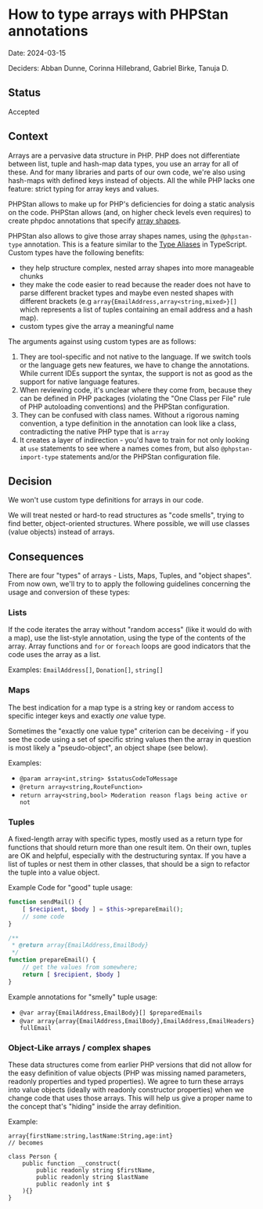 # How to type arrays with PHPStan annotations

Date: 2024-03-15

Deciders: Abban Dunne, Corinna Hillebrand, Gabriel Birke, Tanuja D.

## Status

Accepted

## Context

Arrays are a pervasive data structure in PHP. PHP does not differentiate
between list, tuple and hash-map data types, you use an array for all of
these. And for many libraries and parts of our own code, we're also using
hash-maps with defined keys instead of objects. All the while PHP lacks
one feature: strict typing for array keys and values.

PHPStan allows to make up for PHP's deficiencies for doing a static
analysis on the code. PHPStan allows (and, on higher check levels even requires)
to create phpdoc annotations that specify [array shapes][1].

PHPStan also allows to give those array shapes names, using the
`@phpstan-type` annotation. This is a feature similar to the [Type
Aliases][2] in TypeScript. Custom types have the following benefits:
- they help structure complex, nested array shapes into more manageable chunks
- they make the code easier to read because the reader does not have to
    parse different bracket types and maybe even nested shapes with
    different brackets (e.g `array{EmailAddress,array<string,mixed>}[]`
    which represents a list of tuples containing an email address and a
    hash map).
- custom types give the array a meaningful name

The arguments against using custom types are as follows:
1. They are tool-specific and not native to the language. If we switch
   tools or the language gets new features, we have to change the
   annotations. While current IDEs support the syntax, the support is not
   as good as the support for native language features.
2. When reviewing code, it's unclear where they come from, because they
   can be defined in PHP packages (violating the "One Class per File" rule
   of PHP autoloading conventions) and the PHPStan configuration.
3. They can be confused with class names. Without a rigorous naming 
   convention, a type definition in the annotation can look like a
   class, contradicting the native PHP type that is `array`
4. It creates a layer of indirection - you'd have to train for not only
   looking at `use` statements to see where a names comes from, but also
   `@phpstan-import-type` statements and/or the PHPStan configuration
   file.

## Decision

We won't use custom type definitions for arrays in our code.

We will treat nested or hard-to read structures as "code smells", trying
to find better, object-oriented structures. Where possible, we will use
classes (value objects) instead of arrays.

## Consequences

There are four "types" of arrays - Lists, Maps, Tuples, and "object
shapes". From now own, we'll try to to apply the following guidelines
concerning the usage and conversion of these types:

### Lists

If the code iterates the array without "random access" (like it would do
with a map), use the list-style annotation, using the type of the contents
of the array. Array functions and `for` or `foreach` loops are good
indicators that the code uses the array as a list.

Examples: `EmailAddress[]`, `Donation[]`, `string[]`

### Maps

The best indication for a map type is a string key or random access to
specific integer keys and exactly *one* value type.

Sometimes the "exactly one value type" criterion can be deceiving - if you
see the code using a set of specific string values then the array in
question is most likely a "pseudo-object", an object shape (see below).

Examples:
- `@param array<int,string> $statusCodeToMessage`
- `@return array<string,RouteFunction>`
- `return array<string,bool> Moderation reason flags being active or not`

### Tuples

A fixed-length array with specific types, mostly used as a return type for
functions that should return more than one result item. On their own,
tuples are OK and helpful, especially with the destructuring syntax. If
you have a list of tuples or nest them in other classes, that should be a
sign to refactor the tuple into a value object.

Example Code for "good" tuple usage:

```php
function sendMail() {
    [ $recipient, $body ] = $this->prepareEmail();
    // some code
}

/**
 * @return array{EmailAddress,EmailBody}
 */
function prepareEmail() {
    // get the values from somewhere;
    return [ $recipient, $body ]
}

```

Example annotations for "smelly" tuple usage:

- `@var array{EmailAddress,EmailBody}[] $preparedEmails`
- `@var array{array{EmailAddress,EmailBody},EmailAddress,EmailHeaders} fullEmail`

### Object-Like arrays / complex shapes

These data structures come from earlier PHP versions that did not allow
for the easy definition of value objects (PHP was missing named parameters,
readonly properties and typed properties). We agree to turn these arrays
into value objects (ideally with readonly constructor properties) when we
change code that uses those arrays. This will help us give a proper name
to the concept that's "hiding" inside the array definition.

Example:

```
array{firstName:string,lastName:String,age:int}
// becomes

class Person {
    public function __construct(
        public readonly string $firstName,
        public readonly string $lastName
        public readonly int $
    ){}
}

```

[1]: https://phpstan.org/writing-php-code/phpdoc-types#array-shapes
[2]: https://www.typescriptlang.org/docs/handbook/2/everyday-types.html#type-aliases

